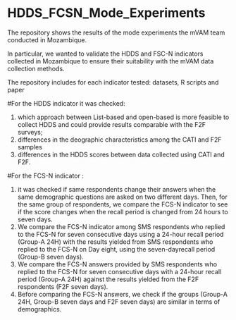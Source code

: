 # HDDS_FCSN_Mode_Experiments

The repository shows the results of the mode experiments the mVAM team conducted in Mozambique. 

In particular, we wanted to validate the HDDS and FSC-N indicators collected in Mozambique to ensure their suitability with the mVAM data collection methods. 

The repository includes for each indicator tested: datasets, R scripts and paper

#For the HDDS indicator it was checked:
1. which approach between List-based and open-based is more feasible to collect HDDS and could provide results comparable with the F2F surveys;
2. differences in the deographic characteristics among the CATI and F2F samples
3. differences in the HDDS scores between data collected using CATI and F2F.

#For the FCS-N indicator :
1. it was checked if same respondents change their answers when the same demographic questions are asked on two different days. Then, for the same group of respondents, we compare the FCS-N indicator to see if the score changes when the recall period is changed from 24 hours to seven days. 
2. We compare the FCS-N indicator among SMS respondents who replied to the FCS-N for seven consecutive days using a 24-hour recall period (Group-A 24H) with the results yielded from SMS respondents who replied to the FCS-N on Day eight, using the seven-dayrecall period (Group-B seven days).
3. We compare the FCS-N answers provided by SMS respondents who replied to the FCS-N for seven consecutive days with a 24-hour recall period (Group-A 24H) against the results yielded from the  F2F respondents (F2F seven days).
4. Before comparing the FCS-N answers, we check if the groups (Group-A 24H, Group-B seven days and F2F seven days) are similar in terms of demographics.
